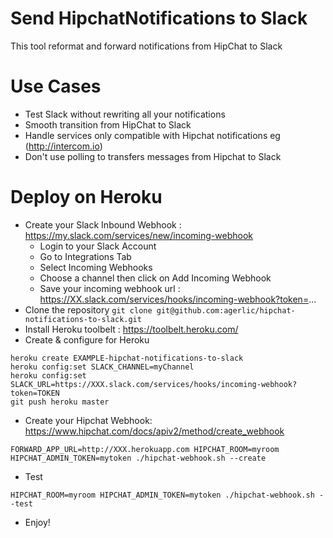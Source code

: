 # Send HipchatNotifications to Slack

This tool reformat and forward notifications from HipChat to Slack

# Use Cases

* Test Slack without rewriting all your notifications
* Smooth transition from HipChat to Slack
* Handle services only compatible with Hipchat notifications eg (http://intercom.io)
* Don't use polling to transfers messages from Hipchat to Slack

# Deploy on Heroku
* Create your Slack Inbound Webhook : https://my.slack.com/services/new/incoming-webhook
  * Login to your Slack Account
  * Go to Integrations Tab
  * Select Incoming Webhooks
  * Choose a channel then click on Add Incoming Webhook
  * Save your incoming webhook url : https://XX.slack.com/services/hooks/incoming-webhook?token=...
* Clone the repository
```git clone git@github.com:agerlic/hipchat-notifications-to-slack.git```
* Install Heroku toolbelt : https://toolbelt.heroku.com/
* Create & configure for Heroku
```
heroku create EXAMPLE-hipchat-notifications-to-slack
heroku config:set SLACK_CHANNEL=myChannel
heroku config:set SLACK_URL=https://XXX.slack.com/services/hooks/incoming-webhook?token=TOKEN
git push heroku master
```
* Create your Hipchat Webhook: https://www.hipchat.com/docs/apiv2/method/create_webhook
```
FORWARD_APP_URL=http://XXX.herokuapp.com HIPCHAT_ROOM=myroom HIPCHAT_ADMIN_TOKEN=mytoken ./hipchat-webhook.sh --create
```
* Test 
```
HIPCHAT_ROOM=myroom HIPCHAT_ADMIN_TOKEN=mytoken ./hipchat-webhook.sh --test
```
* Enjoy!
